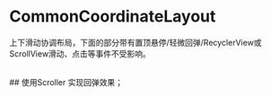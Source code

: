 # CommonCoordinateLayout
上下滑动协调布局，下面的部分带有置顶悬停/轻微回弹/RecyclerView或ScrollView滑动、点击等事件不受影响。

<br/>
## 使用Scroller 实现回弹效果；
